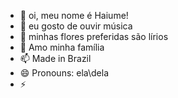 - 👋 oi, meu nome é Haiume!
- 👀 eu gosto de ouvir música
- 🌱 minhas flores preferidas são lírios
- 💞️ Amo minha família
- 📫 Made in Brazil
- 😄 Pronouns: ela\dela
- ⚡ 

<!---
Hlxrs/Hlxrs is a ✨ special ✨ repository because its `README.md` (this file) appears on your GitHub profile.
You can click the Preview link to take a look at your changes.
--->
